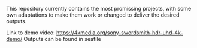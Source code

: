 This repository currently contains the most promissing projects, with some own adaptations to make them work or changed to deliver the desired outputs.

Link to demo video: https://4kmedia.org/sony-swordsmith-hdr-uhd-4k-demo/
Outputs can be found in seafile